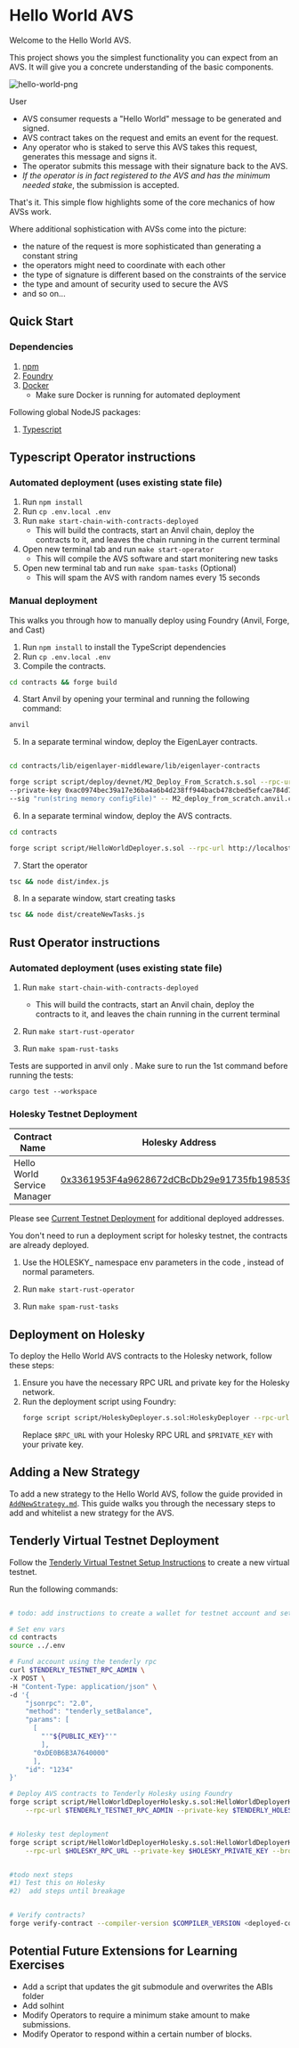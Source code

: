 # Hello World AVS

Welcome to the Hello World AVS.

This project shows you the simplest functionality you can expect from an AVS. It will give you a concrete understanding of the basic components.

![hello-world-png](./assets/hello-world-diagram.png)

User
- AVS consumer requests a "Hello World" message to be generated and signed.
- AVS contract takes on the request and emits an event for the request.
- Any operator who is staked to serve this AVS takes this request, generates this message and signs it.
- The operator submits this message with their signature back to the AVS.
- *If the operator is in fact registered to the AVS and has the minimum needed stake*, the submission is accepted.

That's it. This simple flow highlights some of the core mechanics of how AVSs work.

Where additional sophistication with AVSs come into the picture:
- the nature of the request is more sophisticated than generating a constant string
- the operators might need to coordinate with each other
- the type of signature is different based on the constraints of the service
- the type and amount of security used to secure the AVS
- and so on...

## Quick Start

### Dependencies

1. [npm](https://docs.npmjs.com/downloading-and-installing-node-js-and-npm)
2. [Foundry](https://getfoundry.sh/)
3. [Docker](https://www.docker.com/get-started/)
   * Make sure Docker is running for automated deployment

Following global NodeJS packages:
1. [Typescript](https://github.com/microsoft/TypeScript)

## Typescript Operator instructions

### Automated deployment (uses existing state file)

1. Run `npm install`
2. Run `cp .env.local .env`
3. Run `make start-chain-with-contracts-deployed`
    * This will build the contracts, start an Anvil chain, deploy the contracts to it, and leaves the chain running in the current terminal
4. Open new terminal tab and run `make start-operator`
    * This will compile the AVS software and start monitering new tasks
5. Open new terminal tab and run `make spam-tasks` (Optional)
    * This will spam the AVS with random names every 15 seconds

### Manual deployment

This walks you through how to manually deploy using Foundry (Anvil, Forge, and Cast)

1. Run `npm install` to install the TypeScript dependencies
2. Run `cp .env.local .env`
3. Compile the contracts.

```sh
cd contracts && forge build
```

4. Start Anvil by opening your terminal and running the following command:

```sh
anvil
```

5. In a separate terminal window, deploy the EigenLayer contracts.

```sh

cd contracts/lib/eigenlayer-middleware/lib/eigenlayer-contracts

forge script script/deploy/devnet/M2_Deploy_From_Scratch.s.sol --rpc-url http://localhost:8545 \
--private-key 0xac0974bec39a17e36ba4a6b4d238ff944bacb478cbed5efcae784d7bf4f2ff80 --broadcast \
--sig "run(string memory configFile)" -- M2_deploy_from_scratch.anvil.config.json
```

6. In a separate terminal window, deploy the AVS contracts.

```sh
cd contracts

forge script script/HelloWorldDeployer.s.sol --rpc-url http://localhost:8545 --private-key 0xac0974bec39a17e36ba4a6b4d238ff944bacb478cbed5efcae784d7bf4f2ff80 --broadcast -v
```

7. Start the operator

```sh
tsc && node dist/index.js
```

8. In a separate window, start creating tasks

```sh
tsc && node dist/createNewTasks.js
```

## Rust Operator instructions

### Automated deployment (uses existing state file)

1. Run `make start-chain-with-contracts-deployed`
    * This will build the contracts, start an Anvil chain, deploy the contracts to it, and leaves the chain running in the current terminal

2. Run `make start-rust-operator`

3. Run `make spam-rust-tasks`

Tests are supported in anvil only . Make sure to run the 1st command before running the  tests:

```
cargo test --workspace
```


### Holesky Testnet Deployment

| Contract Name               | Holesky Address                                   |
| -------------               | -------------                                     |
| Hello World Service Manager | [0x3361953F4a9628672dCBcDb29e91735fb1985390](https://holesky.etherscan.io/address/0x3361953F4a9628672dCBcDb29e91735fb1985390)    |

Please see [Current Testnet Deployment](https://github.com/Layr-Labs/eigenlayer-contracts?tab=readme-ov-file#current-testnet-deployment) for additional deployed addresses.

You don't need to run a deployment script for holesky testnet, the contracts are already deployed.

1. Use the HOLESKY_ namespace env parameters in the code , instead of normal parameters.

2. Run `make start-rust-operator`

3. Run `make spam-rust-tasks `



## Deployment on Holesky

To deploy the Hello World AVS contracts to the Holesky network, follow these steps:

1. Ensure you have the necessary RPC URL and private key for the Holesky network.
2. Run the deployment script using Foundry:
    ```bash
    forge script script/HoleskyDeployer.s.sol:HoleskyDeployer --rpc-url $RPC_URL --private-key $PRIVATE_KEY --broadcast -vvvv
    ```
    Replace `$RPC_URL` with your Holesky RPC URL and `$PRIVATE_KEY` with your private key.

## Adding a New Strategy

To add a new strategy to the Hello World AVS, follow the guide provided in [`AddNewStrategy.md`](https://github.com/Layr-Labs/hello-world-avs/blob/master/AddNewStrategy.md). This guide walks you through the necessary steps to add and whitelist a new strategy for the AVS.


## Tenderly Virtual Testnet Deployment

Follow the [Tenderly Virtual Testnet Setup Instructions](https://docs.tenderly.co/virtual-testnets/quickstart) to create a new virtual testnet.

Run the following commands:

```sh

# todo: add instructions to create a wallet for testnet account and set private key in .env holesky vars

# Set env vars
cd contracts
source ../.env

# Fund account using the tenderly rpc
curl $TENDERLY_TESTNET_RPC_ADMIN \
-X POST \
-H "Content-Type: application/json" \
-d '{
    "jsonrpc": "2.0",
    "method": "tenderly_setBalance",
    "params": [
      [
        "'"${PUBLIC_KEY}"'"
        ],
      "0xDE0B6B3A7640000"
      ],
    "id": "1234"
}'

# Deploy AVS contracts to Tenderly Holesky using Foundry
forge script script/HelloWorldDeployerHolesky.s.sol:HelloWorldDeployerHolesky \
    --rpc-url $TENDERLY_TESTNET_RPC_ADMIN --private-key $TENDERLY_HOLESKY_PRIVATE_KEY --broadcast -vvv debug


# Holesky test deployment
forge script script/HelloWorldDeployerHolesky.s.sol:HelloWorldDeployerHolesky \
    --rpc-url $HOLESKY_RPC_URL --private-key $HOLESKY_PRIVATE_KEY --broadcast -vvv debug


#todo next steps
#1) Test this on Holesky
#2)  add steps until breakage


# Verify contracts?
forge verify-contract --compiler-version $COMPILER_VERSION <deployed-contract-address> <contract-path>:<contract-name> --chain-id <chain-id>


```





## Potential Future Extensions for Learning Exercises
- Add a script that updates the git submodule and overwrites the ABIs folder
- Add solhint
- Modify Operators to require a minimum stake amount to make submissions.
- Modify Operator to respond within a certain number of blocks.